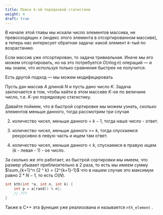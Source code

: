 ```yaml
---
title: Поиск k-ой порядковой статистики
weight: 4
draft: true
---
```


В начале этой главы мы искали число элементов массива, не превосходящих $x$ (индекс этого элемента в отсортированном массиве), а теперь нас интересует обратная задача: какой элемент $k$-тый по возрастанию.

Если массив уже отсортирован, то задача тривиальная. Иначе мы его можем отсортировать, но на это потребуется $O(n \log n)$ операций — и мы знаем, что используя только сравнения быстрее не получится.

Есть другой подход — мы можем модифицировать

Пусть дан массив $A$ длиной $N$ и пусть дано число $K$. Задача заключается в том, чтобы найти в этом массиве $K$-ое по величине число, т.е. $K$-ую порядковую статистику.

Давайте поймем, что в быстрой сортировке мы можем узнать, сколько элементов меньше данного, тогда рассмотрим три случая

2. количество чисел, меньше данного = $k - 1$, тогда наше число - ответ.

3. количество чисел, меньше данного >= $k$, тогда спускаемся рекурсивно в левую часть и ищем там ответ.

4. количество чисел, меньше данного < $k$, спускаемся в правую ищем ($k$ - левая - 1) - ое число.

За сколько же это работает, из быстрой сортировки мы имеем, что размер убывает приблизительно в 2 раза, то есть мы имеем сумму $\sum_{k=1}^n {2 ^ k} = {2^{k+1}-1}$ что в нашем случае это максимум равно $2 * N - 1$, то есть $O(N)$.

```cpp
int kth(int *a, int n, int k) {
    int p = a[rand() % n];
    // ???
}
```

Также в C++ эта функция уже реализована и называется `nth_element` .
